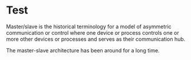 # Test

Master/slave is the historical terminology for a model of asymmetric 
communication or control where one device or process controls one or more other 
devices or processes and serves as their communication hub.

The master-slave architecture has been around for a long time.